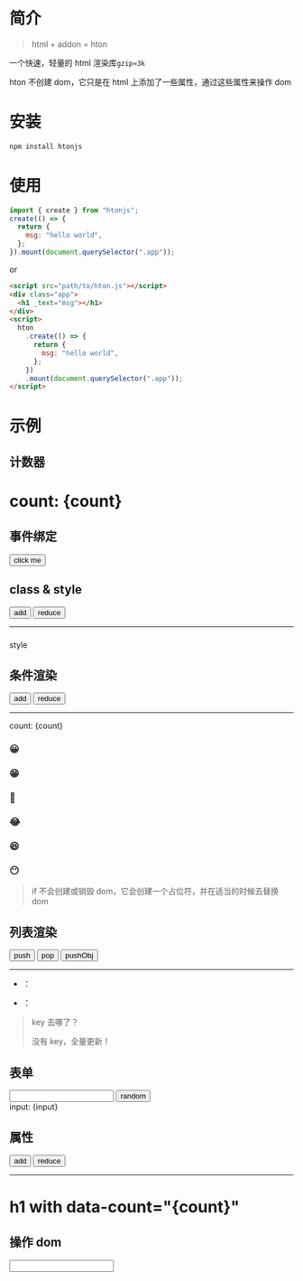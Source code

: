 # 简介

> html + addon = hton

一个快速，轻量的 html 渲染库`gzip≈3k`

hton 不创建 dom，它只是在 html 上添加了一些属性，通过这些属性来操作 dom

# 安装

```bash
npm install htonjs
```

# 使用

```js
import { create } from "htonjs";
create(() => {
  return {
    msg: "hello world",
  };
}).mount(document.querySelector(".app"));
```

or

```html
<script src="path/to/hton.js"></script>
<div class="app">
  <h1 _text="msg"></h1>
</div>
<script>
  hton
    .create(() => {
      return {
        msg: "hello world",
      };
    })
    .mount(document.querySelector(".app"));
</script>
```

# 示例

## 计数器

<code-box src="./snippets/count.js">
  <div class="demo-count">
    <h1>
      count: {count}
    </h1>
  </div>
</code-box>

## 事件绑定

<code-box src="./snippets/event.js">
  <div class="demo-event">
    <button _on="{click}">click me</button>
  </div>
</code-box>

## class & style

<code-box src="./snippets/style.js">
  <div class="demo-style">
    <button _on="{click:add}">add</button>
    <button _on="{click:reduce}">reduce</button>
    <hr/>
    <h3 _text="count"></h3>
    <div _style="style()">style</div>
  </div>
</code-box>

## 条件渲染

<code-box src="./snippets/if.js">
  <div class="demo-if">
    <button _on="{click:add}">add</button>
    <button _on="{click:reduce}">reduce</button>
    <hr/>
    <div>count: {count}</div>
    <h3  _if="count<1">😀</h3>
    <h3  _elseif="count<2">😁</h3>
    <h3  _elseif="count<3">🤣</h3>
    <h3  _elseif="count<4">😂</h3>
    <h3  _elseif="count<5">😆</h3>
    <h3  _else>😶</h3>
    <template _if="count<1">
      <div>content from template</div>
      <div>content from template</div>
      <div>content from template</div>
    </template>
    <template _else>
      <div>content from template else</div>
    </template>
  </div>
</code-box>

> if 不会创建或销毁 dom，它会创建一个占位符，并在适当的时候去替换 dom

## 列表渲染

<code-box src="./snippets/for.js">
  <div class="demo-for">
    <button _on="{click:push}">push</button>
    <button _on="{click:pop}">pop</button>
    <button _on="{click:pushObj}">pushObj</button>
    <hr/>
    <ul>
      <li _for="item,index in list">
        <span _text="index"></span>
        ：
        <span _text="item"></span>
      </li>
    </ul>
     <ul>
      <li _for="v,k in obj">
        <span _text="k"></span>
        ：
        <span _text="v"></span>
      </li>
    </ul>
    <template _for="item,index in list">
      <div>content from template1. {index}:{item}</div>
      <div>content from template2. {index}:{item}</div>
    </template>

  </div>
  
</code-box>

> key 去哪了？
>
> 没有 key，全量更新！

## 表单

<code-box src="./snippets/form.js">
<div class='demo-form'>
  <input _model="input"/>
  <button _on="{click:setInput}">random</button>
  <div>input: {input}</div>
</div>
</code-box>

## 属性

<code-box src="./snippets/attr.js">
<div class='demo-attr'>
  <button _on="{click:add}">add</button>
  <button _on="{click:reduce}">reduce</button>
  <hr/>
  <h1 _attr="{'data-count':count}">h1 with data-count="{count}"</h1>
</div>
</code-box>

## 操作 dom

<code-box src="./snippets/dom.js">
<div class='demo-dom'>
  <input _ref="ref"/>
</div>
</code-box>
